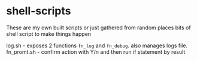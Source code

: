 # shell-scripts
These are my own built scripts or just gathered from random places bits of shell script to make things happen


log.sh - exposes 2 functions `fn_log` and `fn_debug`. also manages logs file.
fn_promt.sh - confirm action with Y/n and then run if statement by result
